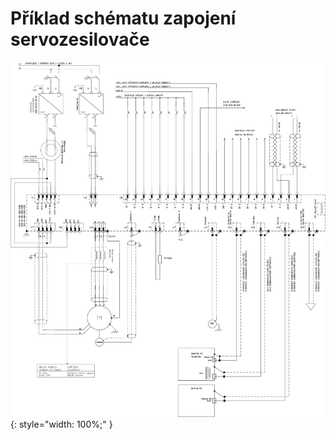 # Příklad schématu zapojení servozesilovače

![Example schematic](../img/TGZ-S-48-100_250_schematic.svg){: style="width: 100%;" }
